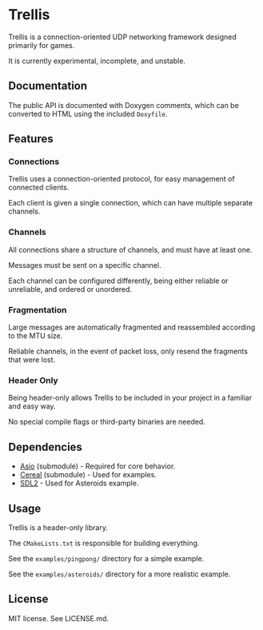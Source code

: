 # Trellis

Trellis is a connection-oriented UDP networking framework designed primarily for games.

It is currently experimental, incomplete, and unstable.

## Documentation

The public API is documented with Doxygen comments, which can be converted to HTML using the included `Doxyfile`.

## Features

### Connections

Trellis uses a connection-oriented protocol, for easy management of connected clients.

Each client is given a single connection, which can have multiple separate channels.

### Channels

All connections share a structure of channels, and must have at least one.

Messages must be sent on a specific channel.

Each channel can be configured differently, being either reliable or unreliable, and ordered or unordered.

### Fragmentation

Large messages are automatically fragmented and reassembled according to the MTU size.

Reliable channels, in the event of packet loss, only resend the fragments that were lost.

### Header Only

Being header-only allows Trellis to be included in your project in a familiar and easy way.

No special compile flags or third-party binaries are needed.

## Dependencies

- [Asio](https://think-async.com/Asio/) (submodule) - Required for core behavior.
- [Cereal](https://uscilab.github.io/cereal/) (submodule) - Used for examples.
- [SDL2](https://www.libsdl.org/) - Used for Asteroids example.

## Usage

Trellis is a header-only library.

The `CMakeLists.txt` is responsible for building everything.

See the `examples/pingpong/` directory for a simple example.

See the `examples/asteroids/` directory for a more realistic example.

## License

MIT license. See LICENSE.md.
